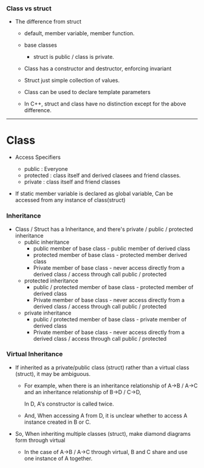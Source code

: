 ### Class vs struct

* The difference from struct

  * default, member variable, member function.

  * base classes

    * struct is public / class is  private.

  * Class has a constructor and destructor, enforcing invariant

  * Struct just simple collection of values.

  * Class can be used to declare template parameters

    

  * In C++, struct and class have no distinction except for the above difference.

---

# Class

* Access Specifiers

  * public : Everyone
  * protected : class itself and derived clasees and friend classes.
  * private : class itself and friend classes
* If static member variable is declared as global variable, Can be accessed from any instance of class(struct)



### Inheritance

* Class / Struct has a Inheritance,  and there's private / public / protected inheritance
  * public inheritance
    * public member of base class - public member of derived class
    * protected member of base class - protected member derived class
    * Private member of base class - never access directly from a derived class / access through call public / protected
  * protected inheritance
    * public / protected member of base class - protected member of derived class
    * Private member of base class - never access directly from a derived class / access through call public / protected
  * private inheritance
    * public / protected member of base class - private member of derived class
    * Private member of base class - never access directly from a derived class / access through call public / protected



### Virtual Inheritance

* If inherited as a private/public class (struct) rather than a virtual class (struct), it may be ambiguous.

  * For example, when there is an inheritance relationship of A->B / A->C and an inheritance relationship of B->D / C->D, 

     In D, A's constructor is called twice.  

  * And, When accessing A from D, it is unclear whether to access A instance created in B or C.

* So, When inheriting multiple classes (struct), make diamond diagrams form through virtual

  * In the case of A->B / A->C through virtual, B and C share and use one instance of A together.

